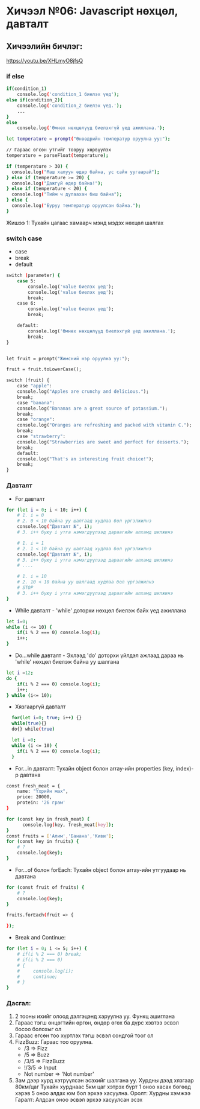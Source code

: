 # Хичээл №06: Javascript нөхцөл, давталт

## Хичээлийн бичлэг:

https://youtu.be/XHLmyO8jfsQ

### if else

```sh
if(condition_1)
    console.log('condition_1 биелэх үед');
else if(condition_2){
    console.log('condition_2 биелэх үед.');
    ...
}
else
    console.log('Өмнөх нөхцөлүүд биелэхгүй үед ажиллана.');

let temperature = prompt("Өнөөдрийн температур оруулна уу:");

// Гараас өгсөн утгийг тооруу хөрвүүлэх
temperature = parseFloat(temperature);

if (temperature > 30) {
  console.log("Маш халуун өдөр байна, ус сайн уугаарай");
} else if (temperature >= 20) {
  console.log("Дажгүй өдөр байна!");
} else if (temperature < 20) {
  console.log("Тийм ч дулаахан биш байна");
} else {
  console.log("Буруу температур оруулсан байна.");
}

```

Жишээ 1: Тухайн цагаас хамаарч мэнд мэдэх нөхцөл шалгах

### switch case

- case
- break
- default

```sh
switch (parameter) {
    case 5:
        console.log('value биелэх үед');
        console.log('value биелэх үед');
        break;
    case 6:
        console.log('value биелэх үед');
        break;

    default:
        console.log('Өмнөх нөхцөлүүд биелэхгүй үед ажиллана.');
        break;
}


let fruit = prompt("Жимсний нэр оруулна уу:");

fruit = fruit.toLowerCase();

switch (fruit) {
    case "apple":
    console.log("Apples are crunchy and delicious.");
    break;
    case "banana":
    console.log("Bananas are a great source of potassium.");
    break;
    case "orange":
    console.log("Oranges are refreshing and packed with vitamin C.");
    break;
    case "strawberry":
    console.log("Strawberries are sweet and perfect for desserts.");
    break;
    default:
    console.log("That's an interesting fruit choice!");
    break;
}
```

### Давталт

- For давталт

```sh
for (let i = 0; i < 10; i++) {
    # 1. i = 0
    # 2. 0 < 10 байна уу шалгаад худлаа бол үргэлжилнэ
    console.log("Давталт №", i);
    # 3. i++ буюу i утга нэмэгдүүлээд дараагийн алхамд шилжинэ

    # 1. i = 1
    # 2. 1 < 10 байна уу шалгаад худлаа бол үргэлжилнэ
    console.log("Давталт №", i);
    # 3. i++ буюу i утга нэмэгдүүлээд дараагийн алхамд шилжинэ
    # ....

    # 1. i = 10
    # 2. 10 < 10 байна уу шалгаад худлаа бол үргэлжилнэ
    # STOP
    # 3. i++ буюу i утга нэмэгдүүлээд дараагийн алхамд шилжинэ
}
```

- While давталт - 'while' доторхи нөхцөл биелэж байх үед ажиллана

```sh
let i=0;
while (i <= 10) {
    if(i % 2 === 0) console.log(i);
    i++;
}
```

- Do...while давталт - Эхлээд 'do' доторхи үйлдэл ажлаад дараа нь 'while' нөхцөл биелэж байна уу шалгана

```sh
let i =12;
do {
    if(i % 2 === 0) console.log(i);
    i++;
} while (i<= 10);
```

- Хязгааргүй давталт

```sh
  for(let i=0; true; i++) {}
  while(true){}
  do{} while(true)

  let i =0;
  while (i <= 10) {
    if(i % 2 === 0) console.log(i);
  }

```

- For...in давталт: Тухайн object болон array-ийн properties (key, index)-р давтана

```sh
const fresh_meat = {
    name: "Үхрийн мах",
    price: 20000,
    protein: '26 грам'
}

for (const key in fresh_meat) {
      console.log(key, fresh_meat[key]);
}
const fruits = ['Алим','Банана','Киви'];
for (const key in fruits) {
    # ?
    console.log(key);
}

```

- For...of болон forEach: Тухайн object болон array-ийн утгуудаар нь давтана

```sh
for (const fruit of fruits) {
    # ?
    console.log(key);
}

fruits.forEach(fruit => {

});

```

- Break and Continue:

```sh
for (let i = 0; i <= 5; i++) {
    # if(i % 2 === 0) break;
    # if(i % 2 === 0)
    # {
    #     console.log(i);
    #     continue;
    # }
}
```

### Дасгал:

1. 2 тооны ихийг олоод дэлгэцэнд харуулна уу. Функц ашиглана
2. Гараас тэгш өнцөгтийн өргөн, өндөр өгөх ба дүрс хэвтээ эсвэл босоо болохыг ол
3. Гараас өгсөн тоо хүртлэх тэгш эсвэл сондгой тоог ол
4. FizzBuzz: Гараас тоо оруулна.
   - /3 => Fizz
   - /5 => Buzz
   - /3/5 => FizzBuzz
   - !/3/5 => Input
   - Not number => 'Not number'
5. Зам дээр хурд хэтрүүлсэн эсэхийг шалгана уу.
   Хурдны дээд хязгаар 80км/цаг
   Тухайн хурднаас 5км цаг хэтрэх бүрт 1 оноо хасах бөгөөд хэрэв 5 оноо алдах юм бол эрхээ хасуулна.
   Оролт: Хурдны хэмжээ
   Гаралт: Алдсан оноо эсвэл эрхээ хасуулсан эсэх

```

```

